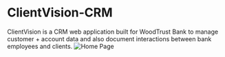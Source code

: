 # ClientVision-CRM
ClientVision is a CRM web application built for WoodTrust Bank to manage customer + account data and also document interactions between bank employees and clients. 
![Home Page](../ScreenShots/HomePage.jpeg)
